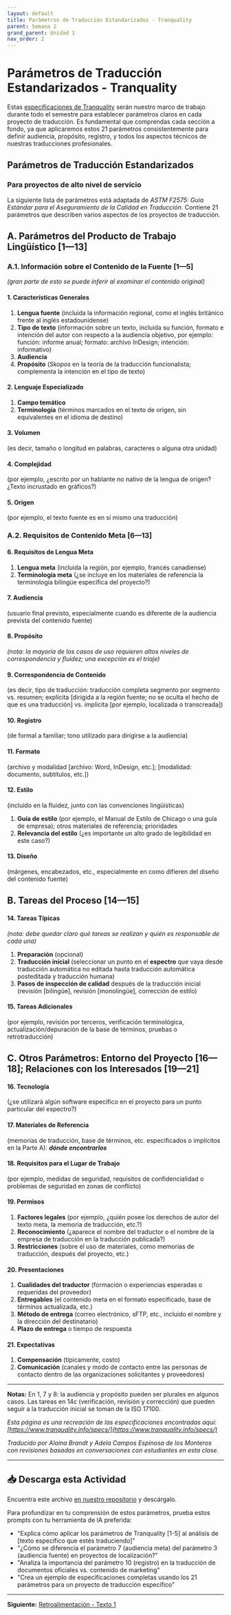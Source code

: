 ```yaml
---
layout: default
title: Parámetros de Traducción Estandarizados - Tranquality
parent: Semana 2
grand_parent: Unidad 1
nav_order: 2
---
```


# Parámetros de Traducción Estandarizados - Tranquality

Estas [especificaciones de Tranquality](https://www.tranquality.info/specs/) serán nuestro marco de trabajo durante todo el semestre para establecer parámetros claros en cada proyecto de traducción. Es fundamental que comprendas cada sección a fondo, ya que aplicaremos estos 21 parámetros consistentemente para definir audiencia, propósito, registro, y todos los aspectos técnicos de nuestras traducciones profesionales.

## Parámetros de Traducción Estandarizados

### Para proyectos de alto nivel de servicio

La siguiente lista de parámetros está adaptada de *ASTM F2575: Guía Estándar para el Aseguramiento de la Calidad en Traducción*. Contiene 21 parámetros que describen varios aspectos de los proyectos de traducción.

## A. Parámetros del Producto de Trabajo Lingüístico [1—13]

### A.1. Información sobre el Contenido de la Fuente [1—5]
*(gran parte de esto se puede inferir al examinar el contenido original)*

#### 1. **Características Generales**
   1. **Lengua fuente** (incluida la información regional, como el inglés británico frente al inglés estadounidense)
   2. **Tipo de texto** (información sobre un texto, incluida su función, formato e intención del autor con respecto a la audiencia objetivo, por ejemplo: función: informe anual; formato: archivo InDesign; intención: informativo)
   3. **Audiencia**
   4. **Propósito** (*Skopos* en la teoría de la traducción funcionalista; complementa la intención en el tipo de texto)

#### 2. **Lenguaje Especializado**
   1. **Campo temático**
   2. **Terminología** (términos marcados en el texto de origen, sin equivalentes en el idioma de destino)

#### 3. **Volumen** 
(es decir, tamaño o longitud en palabras, caracteres o alguna otra unidad)

#### 4. **Complejidad** 
(por ejemplo, ¿escrito por un hablante no nativo de la lengua de origen? ¿Texto incrustado en gráficos?)

#### 5. **Origen** 
(por ejemplo, el texto fuente es en sí mismo una traducción)

### A.2. Requisitos de Contenido Meta [6—13]

#### 6. **Requisitos de Lengua Meta**
   1. **Lengua meta** (incluida la región, por ejemplo, francés canadiense)
   2. **Terminología meta** (¿se incluye en los materiales de referencia la terminología bilingüe específica del proyecto?)

#### 7. **Audiencia** 
(usuario final previsto, especialmente cuando es diferente de la audiencia prevista del contenido fuente)

#### 8. **Propósito** 
*(nota: la mayoría de los casos de uso requieren altos niveles de correspondencia y fluidez; una excepción es el triaje)*

#### 9. **Correspondencia de Contenido** 
(es decir, tipo de traducción: traducción completa segmento por segmento vs. resumen; explícita [dirigida a la región fuente; no se oculta el hecho de que es una traducción] vs. implícita [por ejemplo, localizada o transcreada])

#### 10. **Registro** 
(de formal a familiar; tono utilizado para dirigirse a la audiencia)

#### 11. **Formato** 
(archivo y modalidad [archivo: Word, InDesign, etc.]; [modalidad: documento, subtítulos, etc.])

#### 12. **Estilo** 
(incluido en la fluidez, junto con las convenciones lingüísticas)
   1. **Guía de estilo** (por ejemplo, el Manual de Estilo de Chicago o una guía de empresa); otros materiales de referencia; prioridades
   2. **Relevancia del estilo** (¿es importante un alto grado de legibilidad en este caso?)

#### 13. **Diseño** 
(márgenes, encabezados, etc., especialmente en como difieren del diseño del contenido fuente)

## B. Tareas del Proceso [14—15]

#### 14. **Tareas Típicas** 
*(nota: debe quedar claro qué tareas se realizan y quién es responsable de cada una)*
   1. **Preparación** (opcional)
   2. **Traducción inicial** (seleccionar un punto en el **espectro** que vaya desde traducción automática no editada hasta traducción automática posteditada y traducción humana)
   3. **Pasos de inspección de calidad** después de la traducción inicial (revisión [bilingüe], revisión [monolingüe], corrección de estilo)

#### 15. **Tareas Adicionales** 
(por ejemplo, revisión por terceros, verificación terminológica, actualización/depuración de la base de términos, pruebas o retrotraducción)

## C. Otros Parámetros: Entorno del Proyecto [16—18]; Relaciones con los Interesados [19—21]

#### 16. **Tecnología** 
(¿se utilizará algún software específico en el proyecto para un punto particular del espectro?)

#### 17. **Materiales de Referencia** 
(memorias de traducción, base de términos, etc. especificados o implícitos en la Parte A): ***dónde encontrarlos***

#### 18. **Requisitos para el Lugar de Trabajo** 
(por ejemplo, medidas de seguridad, requisitos de confidencialidad o problemas de seguridad en zonas de conflicto)

#### 19. **Permisos**
   1. **Factores legales** (por ejemplo, ¿quién posee los derechos de autor del texto meta, la memoria de traducción, etc.?)
   2. **Reconocimiento** (¿aparece el nombre del traductor o el nombre de la empresa de traducción en la traducción publicada?)
   3. **Restricciones** (sobre el uso de materiales, como memorias de traducción, después del proyecto, etc.)

#### 20. **Presentaciones**
   1. **Cualidades del traductor** (formación o experiencias esperadas o requeridas del proveedor)
   2. **Entregables** (el contenido meta en el formato especificado, base de términos actualizada, etc.)
   3. **Método de entrega** (correo electrónico, sFTP, etc., incluido el nombre y la dirección del destinatario)
   4. **Plazo de entrega** o tiempo de respuesta

#### 21. **Expectativas**
   1. **Compensación** (típicamente, costo)
   2. **Comunicación** (canales y modo de contacto entre las personas de contacto dentro de las organizaciones solicitantes y proveedores)

---

**Notas:** En 1, 7 y 8: la audiencia y propósito pueden ser plurales en algunos casos. Las tareas en 14c (verificación, revisión y corrección) que pueden seguir a la traducción inicial se toman de la ISO 17100.

*Esta página es una recreación de las especificaciones encontradas aquí: [https://www.tranquality.info/specs/](https://www.tranquality.info/specs/)*

*Traducido por Alaina Brandt y Adela Campos Espinosa de los Monteros con revisiones basadas en conversaciones con estudiantes en esta clase.*

---

## 📥 Descarga esta Actividad

Encuentra este archivo [en nuestro repositorio](https://github.com/alainamb/uic_tr18-trad-inversa-es-en/blob/main/unidad1/semana2/tranquality-spex-esp-actividad.md) y descárgalo.

Para profundizar en tu comprensión de estos parámetros, prueba estos prompts con tu herramienta de IA preferida:

- "Explica cómo aplicar los parámetros de Tranquality [1-5] al análisis de [texto específico que estés traduciendo]"
- "¿Cómo se diferencia el parámetro 7 (audiencia meta) del parámetro 3 (audiencia fuente) en proyectos de localización?"
- "Analiza la importancia del parámetro 10 (registro) en la traducción de documentos oficiales vs. contenido de marketing"
- "Crea un ejemplo de especificaciones completas usando los 21 parámetros para un proyecto de traducción específico"

---

**Siguiente:** [Retroalimentación - Texto 1](./texto1-retroalimentacion.md)
